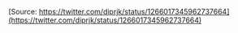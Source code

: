 [Source: https://twitter.com/diprjk/status/1266017345962737664](https://twitter.com/diprjk/status/1266017345962737664)